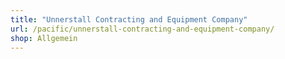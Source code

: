 ```yaml
---
title: "Unnerstall Contracting and Equipment Company"
url: /pacific/unnerstall-contracting-and-equipment-company/
shop: Allgemein
---
```

